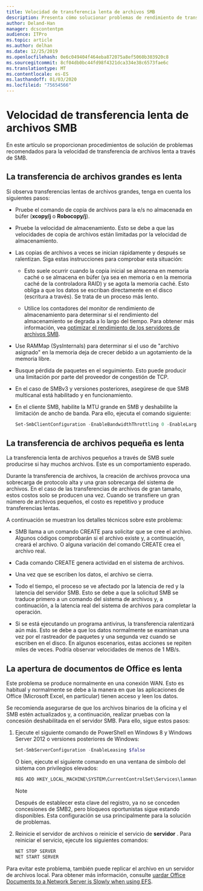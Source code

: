 ```yaml
---
title: Velocidad de transferencia lenta de archivos SMB
description: Presenta cómo solucionar problemas de rendimiento de transferencia de archivos SMB.
author: Deland-Han
manager: dcscontentpm
audience: ITPro
ms.topic: article
ms.author: delhan
ms.date: 12/25/2019
ms.openlocfilehash: 0e6c049404f464eba872075a8ef5060b303920c8
ms.sourcegitcommit: 8cf04db0bc44fd98f4321dca334e38c6573fae6c
ms.translationtype: MT
ms.contentlocale: es-ES
ms.lasthandoff: 01/03/2020
ms.locfileid: "75654566"
---
```

# <a name="slow-smb-files-transfer-speed"></a>Velocidad de transferencia lenta de archivos SMB

En este artículo se proporcionan procedimientos de solución de problemas recomendados para la velocidad de transferencia de archivos lenta a través de SMB.

## <a name="large-file-transfer-is-slow"></a>La transferencia de archivos grandes es lenta

Si observa transferencias lentas de archivos grandes, tenga en cuenta los siguientes pasos:

- Pruebe el comando de copia de archivos para la e/s no almacenada en búfer (**xcopy/j** o **Robocopy/j**).

- Pruebe la velocidad de almacenamiento. Esto se debe a que las velocidades de copia de archivos están limitadas por la velocidad de almacenamiento.

- Las copias de archivos a veces se inician rápidamente y después se ralentizan. Siga estas instrucciones para comprobar esta situación:
    
  - Esto suele ocurrir cuando la copia inicial se almacena en memoria caché o se almacena en búfer (ya sea en memoria o en la memoria caché de la controladora RAID) y se agota la memoria caché. Esto obliga a que los datos se escriban directamente en el disco (escritura a través). Se trata de un proceso más lento.
    
  - Utilice los contadores del monitor de rendimiento de almacenamiento para determinar si el rendimiento del almacenamiento se degrada a lo largo del tiempo. Para obtener más información, vea [optimizar el rendimiento de los servidores de archivos SMB](https://docs.microsoft.com/windows-server/administration/performance-tuning/role/file-server/smb-file-server).

- Use RAMMap (SysInternals) para determinar si el uso de "archivo asignado" en la memoria deja de crecer debido a un agotamiento de la memoria libre.

- Busque pérdida de paquetes en el seguimiento. Esto puede producir una limitación por parte del proveedor de congestión de TCP.

- En el caso de SMBv3 y versiones posteriores, asegúrese de que SMB multicanal está habilitado y en funcionamiento.

- En el cliente SMB, habilite la MTU grande en SMB y deshabilite la limitación de ancho de banda. Para ello, ejecuta el comando siguiente:  
  
  ```PowerShell
  Set-SmbClientConfiguration -EnableBandwidthThrottling 0 -EnableLargeMtu 1
  ```

## <a name="small-file-transfer-is-slow"></a>La transferencia de archivos pequeña es lenta

La transferencia lenta de archivos pequeños a través de SMB suele producirse si hay muchos archivos. Este es un comportamiento esperado.

Durante la transferencia de archivos, la creación de archivos provoca una sobrecarga de protocolo alta y una gran sobrecarga del sistema de archivos. En el caso de las transferencias de archivos de gran tamaño, estos costos solo se producen una vez. Cuando se transfiere un gran número de archivos pequeños, el costo es repetitivo y produce transferencias lentas.

A continuación se muestran los detalles técnicos sobre este problema:

- SMB llama a un comando CREATE para solicitar que se cree el archivo. Algunos códigos comprobarán si el archivo existe y, a continuación, creará el archivo. O alguna variación del comando CREATE crea el archivo real.

- Cada comando CREATE genera actividad en el sistema de archivos.

- Una vez que se escriben los datos, el archivo se cierra.

- Todo el tiempo, el proceso se ve afectado por la latencia de red y la latencia del servidor SMB. Esto se debe a que la solicitud SMB se traduce primero a un comando del sistema de archivos y, a continuación, a la latencia real del sistema de archivos para completar la operación.

- Si se está ejecutando un programa antivirus, la transferencia ralentizará aún más. Esto se debe a que los datos normalmente se examinan una vez por el rastreador de paquetes y una segunda vez cuando se escriben en el disco. En algunos escenarios, estas acciones se repiten miles de veces. Podría observar velocidades de menos de 1 MB/s.

## <a name="opening-office-documents-is-slow"></a>La apertura de documentos de Office es lenta

Este problema se produce normalmente en una conexión WAN. Esto es habitual y normalmente se debe a la manera en que las aplicaciones de Office (Microsoft Excel, en particular) tienen acceso y leen los datos.

Se recomienda asegurarse de que los archivos binarios de la oficina y el SMB estén actualizados y, a continuación, realizar pruebas con la concesión deshabilitada en el servidor SMB. Para ello, sigue estos pasos:
   
1. Ejecute el siguiente comando de PowerShell en Windows 8 y Windows Server 2012 o versiones posteriores de Windows:
      
   ```PowerShell
   Set-SmbServerConfiguration -EnableLeasing $false  
   ```
      
   O bien, ejecute el siguiente comando en una ventana de símbolo del sistema con privilegios elevados:  

   ```cmd
   REG ADD HKEY_LOCAL_MACHINE\SYSTEM\CurrentControlSet\Services\lanmanserver\parameters /v DisableLeasing /t REG\_DWORD /d 1 /f  
   ```
      
   > [!NOTE]
   > Después de establecer esta clave del registro, ya no se conceden concesiones de SMB2, pero bloqueos oportunistas sigue estando disponibles. Esta configuración se usa principalmente para la solución de problemas.
    
2. Reinicie el servidor de archivos o reinicie el servicio de **servidor** . Para reiniciar el servicio, ejecute los siguientes comandos:

   ```cmd  
   NET STOP SERVER 
   NET START SERVER
   ```

Para evitar este problema, también puede replicar el archivo en un servidor de archivos local. Para obtener más información, consulte [uardar Office Documents to a Network Server is Slowly when using EFS](https://docs.microsoft.com/office/troubleshoot/office/saving-file-to-network-server-slow).
